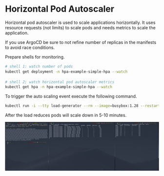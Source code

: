 # Horizontal Pod Autoscaler

Horizontal pod autoscaler is used to scale applications horizontally.
It uses resource requests (not limits) to scale pods and needs metrics to scale the application.

If you use ArgoCD be sure to not refine number of replicas in the manifests to avoid race conditions.


Prepare shells for monitoring.
```bash
# shell 1: watch number of pods
kubectl get deployment -n hpa-example-simple-hpa --watch

# shell 2; watch horizontal pod autoscaler metrics
kubectl get hpa -n hpa-example-simple-hpa --watch
```

To trigger the auto scaling event execute the following command.
```bash
kubectl run -i --tty load-generator --rm --image=busybox:1.28 --restart=Never -- /bin/sh -c "while sleep 0.01; do wget -q -O- http://myapp.hpa-example-simple-hpa.svc.cluster.local; done"
```

After the load reduces pods will scale down in 5-10 minutes.

<img title="Horizonal pod autoscaler example" alt="Horizonal pod autoscaler example" src="../../assets/hpa-simple.png">
